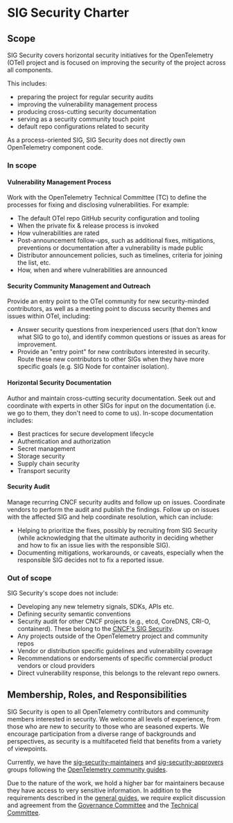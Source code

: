 # SIG Security Charter

## Scope

SIG Security covers horizontal security initiatives for the OpenTelemetry (OTel)
project and is focused on improving the security of the project across all
components.

This includes:

* preparing the project for regular security audits
* improving the vulnerability management process
* producing cross-cutting security documentation
* serving as a security community touch point
* default repo configurations related to security

As a process-oriented SIG, SIG Security does not directly own OpenTelemetry
component code.

### In scope

#### Vulnerability Management Process

Work with the OpenTelemetry Technical Committee (TC) to define the processes for
fixing and disclosing vulnerabilities. For example:

* The default OTel repo GitHub security configuration and tooling
* When the private fix & release process is invoked
* How vulnerabilities are rated
* Post-announcement follow-ups, such as additional fixes, mitigations,
  preventions or documentation after a vulnerability is made public
* Distributor announcement policies, such as timelines, criteria for joining the
  list, etc.
* How, when and where vulnerabilities are announced

#### Security Community Management and Outreach

Provide an entry point to the OTel community for new security-minded
contributors, as well as a meeting point to discuss security themes and issues
within OTel, including:

* Answer security questions from inexperienced users (that don't know what SIG
  to go to), and identify common questions or issues as areas for improvement.
* Provide an "entry point" for new contributors interested in security. Route
  these new contributors to other SIGs when they have more specific goals (e.g.
  SIG Node for container isolation).

#### Horizontal Security Documentation

Author and maintain cross-cutting security documentation. Seek out and
coordinate with experts in other SIGs for input on the documentation (i.e. we go
to them, they don't need to come to us). In-scope documentation includes:

* Best practices for secure development lifecycle
* Authentication and authorization
* Secret management
* Storage security
* Supply chain security
* Transport security

#### Security Audit

Manage recurring CNCF security audits and follow up on issues. Coordinate
vendors to perform the audit and publish the findings. Follow up on issues with
the affected SIG and help coordinate resolution, which can include:

* Helping to prioritize the fixes, possibly by recruiting from SIG Security
  (while acknowledging that the ultimate authority in deciding whether and how
  to fix an issue lies with the responsible SIG).
* Documenting mitigations, workarounds, or caveats, especially when the
  responsible SIG decides not to fix a reported issue.

### Out of scope

SIG Security's scope does not include:

* Developing any new telemetry signals, SDKs, APIs etc.
* Defining security semantic conventions
* Security audit for other CNCF projects (e.g., etcd, CoreDNS, CRI-O,
  containerd). These belong to the [CNCF's SIG
  Security](https://github.com/cncf/tag-security).
* Any projects outside of the OpenTelemetry project and community repos
* Vendor or distribution specific guidelines and vulnerability coverage
* Recommendations or endorsements of specific commercial product vendors or
  cloud providers
* Direct vulnerability response, this belongs to the relevant repo owners.

## Membership, Roles, and Responsibilities

SIG Security is open to all OpenTelemetry contributors and community members
interested in security. We welcome all levels of experience, from those who are
new to security to those who are seasoned experts. We encourage participation
from a diverse range of backgrounds and perspectives, as security is a
multifaceted field that benefits from a variety of viewpoints.

Currently, we have the
[sig-security-maintainers](https://github.com/orgs/open-telemetry/teams/sig-security-maintainers)
and
[sig-security-approvers](https://github.com/orgs/open-telemetry/teams/sig-security-approvers)
groups following the [OpenTelemetry community
guides](https://github.com/open-telemetry/community/blob/main/guides/contributor/membership.md).

Due to the nature of the work, we hold a higher bar for maintainers because they
have access to very sensitive information. In addition to the requirements
described in the [general
guides](https://github.com/open-telemetry/community/blob/main/guides/contributor/membership.md#becoming-a-maintainer),
we require explicit discussion and agreement from the [Governance
Committee](https://github.com/open-telemetry/community/blob/main/community-members.md#governance-committee)
and the [Technical
Committee](https://github.com/open-telemetry/community/blob/main/community-members.md#technical-committee).
